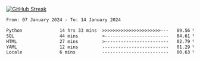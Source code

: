 [![GitHub Streak](https://streak-stats.demolab.com?user=renren-017&theme=sea&hide_border=true&background=DD272700)](https://git.io/streak-stats)

<!--START_SECTION:waka-->

```txt
From: 07 January 2024 - To: 14 January 2024

Python              14 hrs 33 mins  >>>>>>>>>>>>>>>>>>>>>>---   89.56 %
SQL                 44 mins         >------------------------   04.61 %
HTML                27 mins         >------------------------   02.79 %
YAML                12 mins         -------------------------   01.29 %
Locale              6 mins          -------------------------   00.63 %
```

<!--END_SECTION:waka-->
